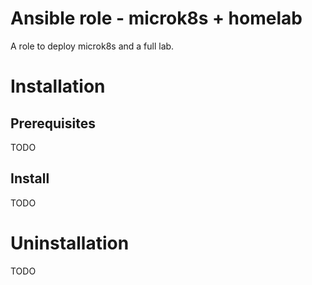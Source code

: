 Ansible role - microk8s + homelab
=================================

A role to deploy microk8s and a full lab.

Installation
============

## Prerequisites

TODO

## Install

TODO

Uninstallation
==============

TODO